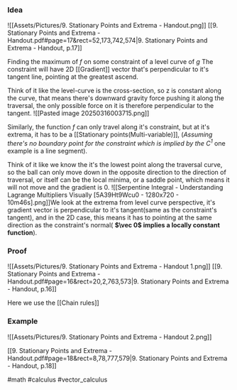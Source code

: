 ### Idea
![[Assets/Pictures/9. Stationary Points and Extrema - Handout.png]]
[[9. Stationary Points and Extrema - Handout.pdf#page=17&rect=52,173,742,574|9. Stationary Points and Extrema - Handout, p.17]]

Finding the maximum of $f$ on some constraint of a level curve of $g$ 
The constraint will have 2D [[Gradient]] vector that's perpendicular to it's tangent line, pointing at the greatest ascend.

Think of it like the level-curve is the cross-section, so z is constant along the curve, that means there's downward gravity force pushing it along the traversal, the only possible force on it is therefore perpendicular to the tangent.
![[Pasted image 20250316003715.png]]

Similarly, the function $f$ can only travel along it's constraint, but at it's extrema, it has to be a [[Stationary points(Multi-variable)]],  (*Assuming there's no boundary point for the constraint which is implied by the $C^1$*  one example is a line segment).

Think of it like we know the it's the lowest point along the traversal curve, so the ball can only move down in the opposite direction to the direction of traversal, or itself can be the local minima, or a saddle point, which means it will not move and the gradient is 0.
![[Serpentine Integral - Understanding Lagrange Multipliers Visually [5A39Ht9Wcu0 - 1280x720 - 10m46s].png]]We look at the extrema from level curve perspective, it's gradient vector is perpendicular to it's tangent(same as the constraint's tangent), and in the 2D case, this means it has to pointing at the same direction as the constraint's normal( **$\vec 0$ implies a locally constant function**). 
### Proof 
![[Assets/Pictures/9. Stationary Points and Extrema - Handout 1.png]]
[[9. Stationary Points and Extrema - Handout.pdf#page=16&rect=20,2,763,573|9. Stationary Points and Extrema - Handout, p.16]]

Here we use the [[Chain rules]]
### Example
![[Assets/Pictures/9. Stationary Points and Extrema - Handout 2.png]]

[[9. Stationary Points and Extrema - Handout.pdf#page=18&rect=8,78,777,579|9. Stationary Points and Extrema - Handout, p.18]]

#math #calculus #vector_calculus 



